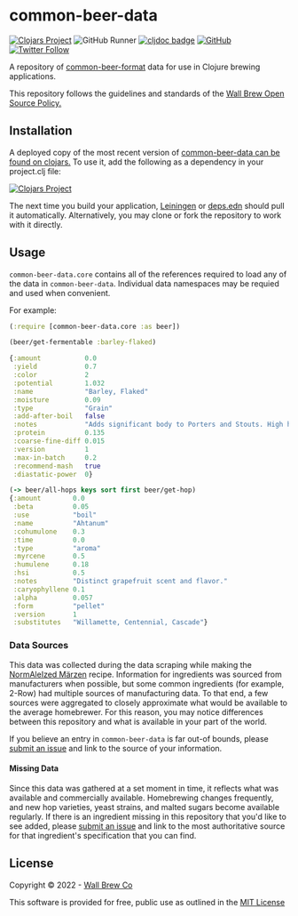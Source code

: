 # common-beer-data

[![Clojars Project](https://img.shields.io/clojars/v/com.wallbrew/common-beer-data.svg)](https://clojars.org/com.wallbrew/common-beer-data)
![GitHub Runner](https://github.com/Wall-Brew-Co/common-beer-data/workflows/Clojurescript%20CI/badge.svg)
[![cljdoc badge](https://cljdoc.org/badge/com.wallbrew/common-beer-data)](https://cljdoc.org/d/com.wallbrew/common-beer-data/CURRENT)
[![GitHub](https://img.shields.io/github/license/Wall-Brew-Co/common-beer-data)](https://github.com/Wall-Brew-Co/common-beer-data/blob/master/LICENSE)
[![Twitter Follow](https://img.shields.io/twitter/follow/WallBrew?style=social)](https://twitter.com/WallBrew)

A repository of [common-beer-format](https://github.com/Wall-Brew-Co/common-beer-format) data for use in Clojure brewing applications.

This repository follows the guidelines and standards of the [Wall Brew Open Source Policy.](https://github.com/Wall-Brew-Co/open-source "Our open source guidelines")

## Installation

A deployed copy of the most recent version of [common-beer-data can be found on clojars.](https://clojars.org/com.wallbrew/common-beer-data)
To use it, add the following as a dependency in your project.clj file:

[![Clojars Project](https://clojars.org/com.wallbrew/common-beer-data/latest-version.svg)](https://clojars.org/com.wallbrew/common-beer-data)

The next time you build your application, [Leiningen](https://leiningen.org/) or [deps.edn](https://clojure.org/guides/deps_and_cli) should pull it automatically.
Alternatively, you may clone or fork the repository to work with it directly.

## Usage

`common-beer-data.core` contains all of the references required to load any of the data in `common-beer-data`.
Individual data namespaces may be requied and used when convenient.

For example:

```clj
(:require [common-beer-data.core :as beer])

(beer/get-fermentable :barley-flaked)

{:amount           0.0
 :yield            0.7
 :color            2
 :potential        1.032
 :name             "Barley, Flaked"
 :moisture         0.09
 :type             "Grain"
 :add-after-boil   false
 :notes            "Adds significant body to Porters and Stouts. High haze producing protein prevents use in light beers."
 :protein          0.135
 :coarse-fine-diff 0.015
 :version          1
 :max-in-batch     0.2
 :recommend-mash   true
 :diastatic-power  0}

(-> beer/all-hops keys sort first beer/get-hop)
{:amount        0.0
 :beta          0.05
 :use           "boil"
 :name          "Ahtanum"
 :cohumulone    0.3
 :time          0.0
 :type          "aroma"
 :myrcene       0.5
 :humulene      0.18
 :hsi           0.5
 :notes         "Distinct grapefruit scent and flavor."
 :caryophyllene 0.1
 :alpha         0.057
 :form          "pellet"
 :version       1
 :substitutes   "Willamette, Centennial, Cascade"}
```

### Data Sources

This data was collected during the data scraping while making the [NormAleIzed Märzen](https://wallbrew.com/2019/11/21/mk-iv-normaleized-marzen/) recipe.
Information for ingredients was sourced from manufacturers when possible, but some common ingredients (for example, 2-Row) had multiple sources of manufacturing data.
To that end, a few sources were aggregated to closely approximate what would be available to the average homebrewer.
For this reason, you may notice differences between this repository and what is available in your part of the world.

If you believe an entry in `common-beer-data` is far out-of bounds, please [submit an issue](https://github.com/Wall-Brew-Co/common-beer-data/issues/new/choose) and link to the source of your information.

#### Missing Data

Since this data was gathered at a set moment in time, it reflects what was available and commercially available.
Homebrewing changes frequently, and new hop varieties, yeast strains, and malted sugars become available regularly.
If there is an ingredient missing in this repository that you'd like to see added, please [submit an issue](https://github.com/Wall-Brew-Co/common-beer-data/issues/new/choose) and link to the most authoritative source for that ingredient's specification that you can find.

## License

Copyright © 2022 - [Wall Brew Co](https://wallbrew.com/)

This software is provided for free, public use as outlined in the [MIT License](https://github.com/Wall-Brew-Co/common-beer-data/blob/master/LICENSE)
